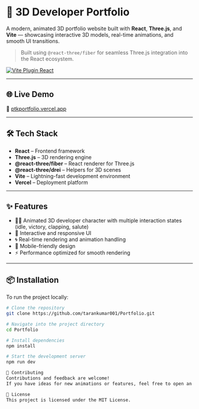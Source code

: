 # 🚀 3D Developer Portfolio

A modern, animated 3D portfolio website built with **React**, **Three.js**, and **Vite** — showcasing interactive 3D models, real-time animations, and smooth UI transitions.

> Built using `@react-three/fiber` for seamless Three.js integration into the React ecosystem.

[![Vite Plugin React](https://img.shields.io/npm/v/@vitejs/plugin-react.svg)](https://www.npmjs.com/package/@vitejs/plugin-react)

---

## 🌐 Live Demo

🔗 [ptkportfolio.vercel.app](https://ptkportfolio.vercel.app)

---

## 🛠️ Tech Stack

- **React** – Frontend framework
- **Three.js** – 3D rendering engine
- **@react-three/fiber** – React renderer for Three.js
- **@react-three/drei** – Helpers for 3D scenes
- **Vite** – Lightning-fast development environment
- **Vercel** – Deployment platform

---

## ✨ Features

- 🧍‍♂️ Animated 3D developer character with multiple interaction states (idle, victory, clapping, salute)
- 🎯 Interactive and responsive UI
- 🌀 Real-time rendering and animation handling
- 📱 Mobile-friendly design
- ⚡ Performance optimized for smooth rendering

---

## 📦 Installation

To run the project locally:

```bash
# Clone the repository
git clone https://github.com/tarankumar001/Portfolio.git

# Navigate into the project directory
cd Portfolio

# Install dependencies
npm install

# Start the development server
npm run dev

🙌 Contributing
Contributions and feedback are welcome!
If you have ideas for new animations or features, feel free to open an issue or submit a PR.

📜 License
This project is licensed under the MIT License.
